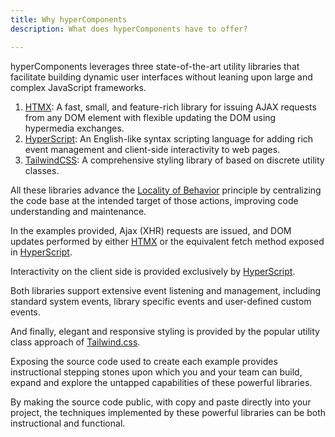 ```yaml
---
title: Why hyperComponents
description: What does hyperComponents have to offer?

---
```


hyperComponents leverages three state-of-the-art utility libraries that facilitate building dynamic user interfaces without leaning upon large and complex JavaScript frameworks.

1. [HTMX](https://htmx.org/): A fast, small, and feature-rich library for issuing AJAX requests from any DOM element with flexible updating the DOM using hypermedia exchanges.
2. [HyperScript](https://hyperscript.org/): An English-like syntax scripting language for adding rich event management  and client-side interactivity to web pages.
3. [TailwindCSS](https://tailwindcss.com/): A comprehensive styling library of based on discrete utility classes.

All these libraries advance the [Locality of Behavior](https://htmx.org/essays/locality-of-behaviour/) principle by centralizing the code base at the intended target of those actions, improving code understanding and maintenance.

In the examples provided, Ajax (XHR) requests are issued, and DOM updates performed by either [HTMX](https://htmx.org/docs/) or the equivalent fetch method exposed in [HyperScript](https://hyperscript.org/).   

Interactivity on the client side is provided exclusively by [HyperScript](https://hyperscript.org/).  

Both libraries support extensive event listening and management, including standard system events, library specific events and user-defined custom events.  

And finally, elegant and responsive styling is provided by the popular utility class approach of [Tailwind.css](https://tailwindcss.com/).  

Exposing the source code used to create each example provides instructional stepping stones upon which you and your team can build, expand and explore the untapped capabilities of these powerful libraries.

By making the source code public, with copy and paste directly into your project, the techniques implemented by these powerful libraries can be both instructional and functional.

